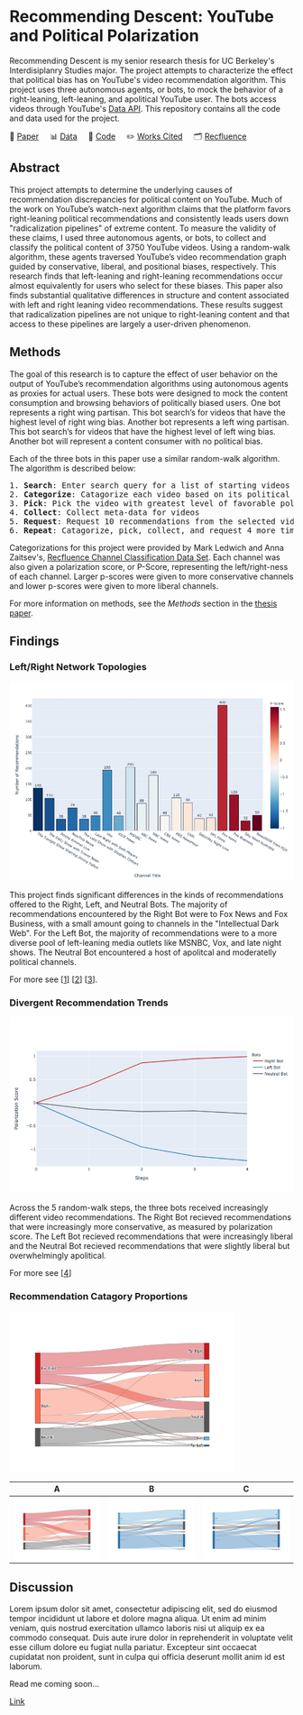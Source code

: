 # Recommending Descent: YouTube and Political Polarization

Recommending Descent is my senior research thesis for UC Berkeley's Interdisiplanry Studies major. The project attempts to characterize the effect that political bias has on YouTube's video recommendation algorithm. This project uses three autonomous agents, or bots, to mock the behavior of a right-leaning, left-leaning, and apolitical YouTube user. The bots access videos through YouTube's [Data API](https://developers.google.com/youtube/v3). This repository contains all the code and data used for the project.

📑 [Paper](thesis.pdf) &nbsp; &nbsp;
📊 [Data](data) &nbsp; &nbsp;
🤖 [Code](script) &nbsp; &nbsp;
✏️ [Works Cited](https://www.notion.so/b6f79f445d534b1fa2384c4d74b3d416?v=2fdc95e61e5646c6b9c231844f1fde45) &nbsp; &nbsp;
🗂 [Recfluence](https://github.com/markledwich2/Recfluence)

## Abstract

This project attempts to determine the underlying causes of recommendation discrepancies for political content on YouTube. Much of the work on YouTube’s watch-next algorithm claims that the platform favors right-leaning political recommendations and consistently leads users down
"radicalization pipelines" of extreme content. To measure the validity of these claims, I used three autonomous agents, or bots, to collect and classify the political content of 3750 YouTube videos. Using a random-walk algorithm, these agents traversed YouTube’s video recommendation graph guided by conservative, liberal, and positional biases, respectively. This research finds that left-leaning and right-leaning recommendations occur almost equivalently for users who select for these biases. This paper also finds substantial qualitative differences in structure and content associated with left and right leaning video recommendations. These results suggest that radicalization pipelines are not unique to right-leaning content and that access to these pipelines are largely a user-driven phenomenon.

## Methods

The goal of this research is to capture the effect of user behavior on the output of YouTube’s recommendation algorithms using autonomous agents as proxies for actual users. These bots were designed to mock the content consumption and browsing behaviors of politically biased users. One bot represents a right wing partisan. This bot search’s for videos that have the highest level of right wing bias. Another bot represents a left wing partisan. This bot search’s for videos that have the highest level of left wing bias. Another bot will represent a content consumer with no political bias.

Each of the three bots in this paper use a similar random-walk algorithm. The algorithm is described below:

<pre>
1. <b>Search</b>: Enter search query for a list of starting videos
2. <b>Categorize</b>: Catagorize each video based on its political content
3. <b>Pick</b>: Pick the video with greatest level of favorable political bias
4. <b>Collect</b>: Collect meta-data for videos
5. <b>Request</b>: Request 10 recommendations from the selected video
6. <b>Repeat</b>: Catagorize, pick, collect, and request 4 more times
</pre>

Categorizations for this project were provided by Mark Ledwich and Anna Zaitsev's, [Recfluence Channel Classification Data Set](https://github.com/markledwich2/Recfluence#data). Each channel was also given a polarization score, or P-Score, representing the left/right-ness of each channel. Larger p-scores were given to more conservative channels and lower p-scores were given to more liberal channels.

For more information on methods, see the _Methods_ section in the [thesis paper](thesis.pdf).

## Findings

### Left/Right Network Topologies

<img src="images/fig_7_0_1.jpeg" alt="topologies" width="600" title="Top 20 Channels Recommended Across All Trials"/>

This project finds significant differences in the kinds of recommendations offered to the Right, Left, and Neutral Bots. The majority of recommendations encountered by the Right Bot were to Fox News and Fox Business, with a small amount going to channels in the "Intellectual Dark Web". For the Left Bot, the majority of recommendations were to a more diverse pool of left-leaning media outlets like MSNBC, Vox, and late night shows. The Neutral Bot encountered a host of apolitcal and moderatelly political channels.

For more see \[[1](images/fig_7_1_0.jpeg 'All Channels Recommended Across All Trials')\] \[[2](images/fig_7_2_1.jpeg 'Top 40 Channels Recommended to the Right Bot')\] \[[3](images/fig_7_3_1.jpeg 'Top 40 Channels Recommended to the Left Bot')\].

### Divergent Recommendation Trends

<img src="images/fig_1_4.jpeg" alt="trends" width="600" title="Divergent Recommendation Trends for the Three Bots"/>

Across the 5 random-walk steps, the three bots received increasingly different video recommendations. The Right Bot recieved recommendations that were increasingly more conservative, as measured by polarization score. The Left Bot recieved recommendations that were increasingly liberal and the Neutral Bot recieved recommendations that were slightly liberal but overwhelmingly apolitical.

For more see \[[4](images/fig_2_5.jpeg 'Recommendation Trends Across All Trials')\]

### Recommendation Catagory Proportions

<p float="">
  <img src="images/fig_3_1_2.jpeg" width="400" />
  
</p>

| A                             | B                             | C                             |
| ----------------------------- | ----------------------------- | ----------------------------- |
| ![alt](images/fig_3_1_2.jpeg) | ![alt](images/fig_3_2_2.jpeg) | ![alt](images/fig_3_2_2.jpeg) |

<!-- <img src="images/fig_3_2_2.jpeg" width="400" />
  <img src="images/fig_3_3_2.jpeg" width="400" /> -->

## Discussion

Lorem ipsum dolor sit amet, consectetur adipiscing elit, sed do eiusmod tempor incididunt ut labore et dolore magna aliqua. Ut enim ad minim veniam, quis nostrud exercitation ullamco laboris nisi ut aliquip ex ea commodo consequat. Duis aute irure dolor in reprehenderit in voluptate velit esse cillum dolore eu fugiat nulla pariatur. Excepteur sint occaecat cupidatat non proident, sunt in culpa qui officia deserunt mollit anim id est laborum.

Read me coming soon...

[Link](https://colab.research.google.com/gist/daniel-covelli/d1201ff9e42e4ab39ef184b3cc10f091/demo.ipynb#offline=true&sandboxMode=false)
